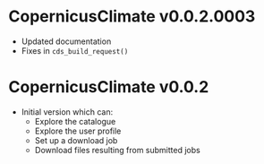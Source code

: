 # CopernicusClimate v0.0.2.0003

* Updated documentation
* Fixes in `cds_build_request()`

# CopernicusClimate v0.0.2

* Initial version which can:
  * Explore the catalogue
  * Explore the user profile
  * Set up a download job
  * Download files resulting from submitted jobs
